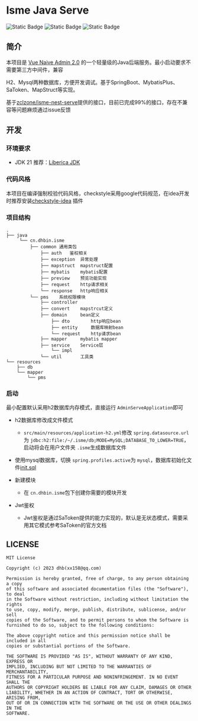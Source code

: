 # Isme Java Serve

![Static Badge](https://img.shields.io/badge/Version-0.0.1--SNAPSHOT-blue)
![Static Badge](https://img.shields.io/badge/Spring_Boot-3.1.6-blue)
![Static Badge](https://img.shields.io/badge/Jdk-21-blue)

## 简介

本项目是 [Vue Naive Admin 2.0](https://github.com/zclzone/vue-naive-admin) 的一个轻量级的Java后端服务。最小启动要求不需要第三方中间件，兼容

H2、Mysql两种数据库，方便开发调试。基于SpringBoot、MybatisPlus、SaToken、MapStruct等实现。

基于[zclzone/isme-nest-serve](https://github.com/zclzone/isme-nest-serve)提供的接口，目前已完成99%的接口，存在不兼容等问题麻烦通过issue反馈

## 开发

### 环境要求

- JDK 21 推荐：[Liberica JDK](https://bell-sw.com/pages/downloads/#jdk-21-lts)

### 代码风格

本项目在编译强制校验代码风格，checkstyle采用google代码规范，在idea开发时推荐安装[checkstyle-idea](https://plugins.jetbrains.com/plugin/1065-checkstyle-idea)
插件

### 项目结构

```
.
├── java
     └── cn.dhbin.isme
         ├── common 通用类包
             ├── auth   鉴权相关
             ├── exception  异常处理
             ├── mapstruct  mapstruct配置
             ├── mybatis    mybatis配置
             ├── preview    预览功能实现
             ├── request    http请求相关
             └── response   http响应相关
         └── pms    系统权限模块
             ├── controller
             ├── convert    mapstrcut定义
             ├── domain     bean定义
                 ├── dto        http响应bean
                 ├── entity     数据库映射bean
                 └── request    http请求bean
             ├── mapper     mybatis mapper
             ├── service    Service层
                 └── impl
             └── util       工具类
└── resources
    ├── db
    └── mapper
        └── pms

```

### 启动

最小配置默认采用h2数据库内存模式，直接运行 `AdminServeApplication`即可

- h2数据库修改成文件模式

  - `src/main/resources/application-h2.yml`修改 `spring.datasource.url`为
    `jdbc:h2:file:/~/.isme/db;MODE=MySQL;DATABASE_TO_LOWER=TRUE`，启动将会在用户文件夹 `.isme`生成数据库文件
- 使用mysql数据库，切换 `spring.profiles.active`为 `mysql`，数据库初始化文件[init.sql](https://github.com/zclzone/isme-nest-serve/blob/main/init.sql)
- 新建模块

  - 在 `cn.dhbin.isme`包下创建你需要的模块开发
- Jwt鉴权

  - Jwt鉴权是通过SaToken提供的能力实现的，默认是无状态模式，需要采用其它模式参考SaToken的官方文档

## LICENSE

```
MIT License

Copyright (c) 2023 dhb(xx158@qq.com)

Permission is hereby granted, free of charge, to any person obtaining a copy
of this software and associated documentation files (the "Software"), to deal
in the Software without restriction, including without limitation the rights
to use, copy, modify, merge, publish, distribute, sublicense, and/or sell
copies of the Software, and to permit persons to whom the Software is
furnished to do so, subject to the following conditions:

The above copyright notice and this permission notice shall be included in all
copies or substantial portions of the Software.

THE SOFTWARE IS PROVIDED "AS IS", WITHOUT WARRANTY OF ANY KIND, EXPRESS OR
IMPLIED, INCLUDING BUT NOT LIMITED TO THE WARRANTIES OF MERCHANTABILITY,
FITNESS FOR A PARTICULAR PURPOSE AND NONINFRINGEMENT. IN NO EVENT SHALL THE
AUTHORS OR COPYRIGHT HOLDERS BE LIABLE FOR ANY CLAIM, DAMAGES OR OTHER
LIABILITY, WHETHER IN AN ACTION OF CONTRACT, TORT OR OTHERWISE, ARISING FROM,
OUT OF OR IN CONNECTION WITH THE SOFTWARE OR THE USE OR OTHER DEALINGS IN THE
SOFTWARE.
```
